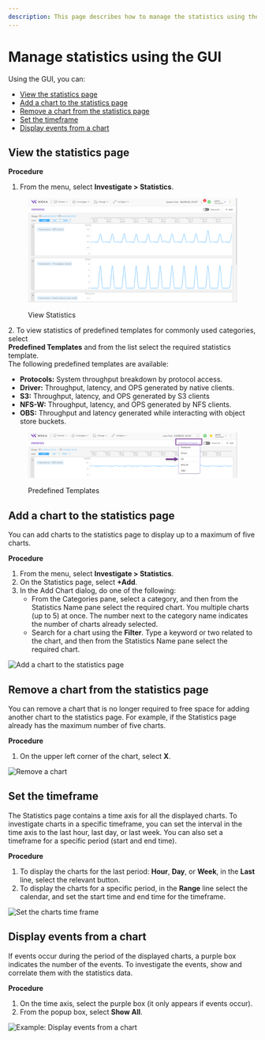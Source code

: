 ```yaml
---
description: This page describes how to manage the statistics using the GUI.
---
```


# Manage statistics using the GUI

Using the GUI, you can:

* [View the statistics page](statistics.md#view-the-statistics-page)
* [Add a chart to the statistics page](statistics.md#add-a-chart-to-the-statistics-page)
* [Remove a chart from the statistics page](statistics.md#remove-a-chart-from-the-statistics-page)
* [Set the timeframe](statistics.md#set-the-charts-time-frame)
* [Display events from a chart](statistics.md#display-events-from-a-chart)

## View the statistics page

**Procedure**

1. From the menu, select **Investigate > Statistics**.

<figure><img src="../../.gitbook/assets/wmng_statistics_view (1).png" alt=""><figcaption><p>View Statistics</p></figcaption></figure>

2\. To view statistics of predefined templates for commonly used categories, select \
&#x20;   **Predefined Templates** and from the list select the required statistics template.\
&#x20;   The following predefined templates are available:

* **Protocols:** System throughput breakdown by protocol access.
* **Driver:** Throughput, latency, and OPS generated by native clients.
* **S3:** Throughput, latency, and OPS generated by S3 clients
* **NFS-W:** Throughput, latency, and OPS generated by NFS clients.
* **OBS:** Throughput and latency generated while interacting with object store buckets.

<figure><img src="../../.gitbook/assets/wmng_4_1_statistics_view_predeined.png" alt=""><figcaption><p>Predefined Templates</p></figcaption></figure>

## Add a chart to the statistics page <a href="#add-a-chart-to-the-statistics-page" id="add-a-chart-to-the-statistics-page"></a>

You can add charts to the statistics page to display up to a maximum of five charts.

**Procedure**

1. From the menu, select **Investigate > Statistics**.
2. On the Statistics page, select **+Add**.
3. In the Add Chart dialog, do one of the following:
   * From the Categories pane, select a category, and then from the Statistics Name pane select the required chart. You multiple charts (up to 5) at once. The number next to the category name indicates the number of charts already selected.
   * Search for a chart using the **Filter**. Type a keyword or two related to the chart, and then from the Statistics Name pane select the required chart.

![Add a chart to the statistics page](../../.gitbook/assets/wmng\_statistics\_add\_chart.gif)

## Remove a chart from the statistics page <a href="#remove-a-chart-from-the-statistics-page" id="remove-a-chart-from-the-statistics-page"></a>

You can remove a chart that is no longer required to free space for adding another chart to the statistics page. For example, if the Statistics page already has the maximum number of five charts.

**Procedure**

1. On the upper left corner of the chart, select **X**.

![Remove a chart](../../.gitbook/assets/wmng\_statistics\_remove\_chart.png)

## Set the timeframe  <a href="#set-the-timeframe" id="set-the-timeframe"></a>

The Statistics page contains a time axis for all the displayed charts. To investigate charts in a specific timeframe, you can set the interval in the time axis to the last hour, last day, or last week. You can also set a timeframe for a specific period (start and end time).

**Procedure**

1. To display the charts for the last period: **Hour**, **Day**, or **Week**, in the **Last** line, select the relevant button.
2. To display the charts for a specific period, in the **Range** line select the calendar, and set the start time and end time for the timeframe.

![Set the charts time frame](../../.gitbook/assets/wmng\_statistics\_modify\_chart\_scale.png)

## Display events from a chart <a href="#display-events-from-a-chart" id="display-events-from-a-chart"></a>

If events occur during the period of the displayed charts, a purple box indicates the number of the events. To investigate the events, show and correlate them with the statistics data.

**Procedure**

1. On the time axis, select the purple box (it only appears if events occur).
2. From the popup box, select **Show All**.

![Example: Display events from a chart](../../.gitbook/assets/wmng\_statistics\_display\_events.gif)
